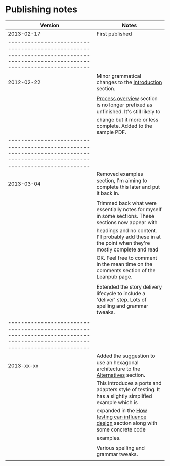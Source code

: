 # Publishing notes

| Version           | Notes                                                                                                   |
|-------------------|---------------------------------------------------------------------------------------------------------|
| 2013-02-17        | First published                                                                                         |
|-----------------------------------------------------------------------------------------------------------------------------|
| 2012-02-22        | Minor grammatical changes to the [Introduction](#introduction) section.                                 |
|                   |                                                                                                         |
|                   | [Process overview](#process-overview) section is no longer prefixed as unfinished. It's still likely to |
|                   | change but it more or less complete. Added to the sample PDF.                                           |
|-----------------------------------------------------------------------------------------------------------------------------|
| 2013-03-04        | Removed examples section, I'm aiming to complete this later and put it back in.                         |
|                   |                                                                                                         |
|                   | Trimmed back what were essentially notes for myself in some sections. These sections now appear with    |
|                   | headings and no content. I'll probably add these in at the point when they're mostly complete and read  |
|                   | OK. Feel free to comment in the mean time on the comments section of the Leanpub page.                  |
|                   |                                                                                                         |
|                   | Extended the story delivery lifecycle to include a 'deliver' step. Lots of spelling and grammar tweaks. |
|                   |                                                                                                         |
|-----------------------------------------------------------------------------------------------------------------------------|
| 2013-xx-xx        | Added the suggestion to use an hexagonal architecture to the [Alternatives](#alternatives) section.     |
|                   | This introduces a ports and adapters style of testing. It has a slightly simplified example which is    |
|                   | expanded in the [How testing can influence design](#design) section along with some concrete code       |
|                   | examples.                                                                                          |
|                   |                                                                                                         |
|                   | Various spelling and grammar tweaks.                                                                    |
|                   |                                                                                                         |
